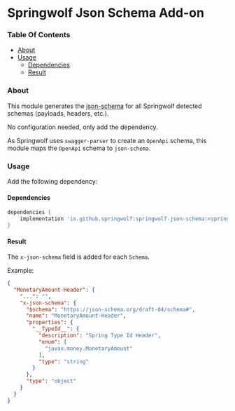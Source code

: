 # Springwolf Json Schema Add-on

### Table Of Contents

- [About](#about)
- [Usage](#usage)
    - [Dependencies](#dependencies)
    - [Result](#result)

### About

This module generates the [json-schema](https://json-schema.org) for all Springwolf detected schemas (payloads, headers, etc.).

No configuration needed, only add the dependency.

As Springwolf uses `swagger-parser` to create an `OpenApi` schema, this module maps the `OpenApi` schema to `json-schema`.

### Usage

Add the following dependency:

#### Dependencies

```groovy
dependencies {
    implementation 'io.github.springwolf:springwolf-json-schema:<springwolf-version>'
}
```

#### Result

The `x-json-schema` field is added for each `Schema`.

Example:

```json
{
  "MonetaryAmount-Header": {
    "...": "",
    "x-json-schema": {
      "$schema": "https://json-schema.org/draft-04/schema#",
      "name": "MonetaryAmount-Header",
      "properties": {
        "__TypeId__": {
          "description": "Spring Type Id Header",
          "enum": [
            "javax.money.MonetaryAmount"
          ],
          "type": "string"
        }
      },
      "type": "object"
    }
  }
}

```
